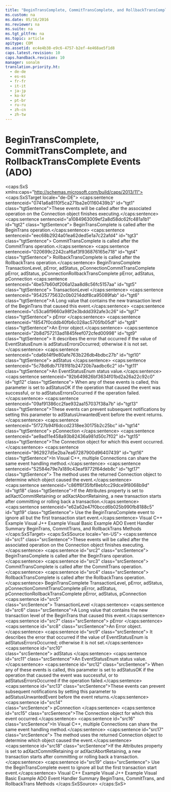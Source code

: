 ```yaml
---
title: "BeginTransComplete, CommitTransComplete, and RollbackTransComplete Events (ADO)"
ms.custom: na
ms.date: 05/16/2016
ms.reviewer: na
ms.suite: na
ms.tgt_pltfrm: na
ms.topic: article
apitype: COM
ms.assetid: ec4e4b38-e9c6-4757-b2ef-4e468ae5f1d8
caps.latest.revision: 10
caps.handback.revision: 10
manager: sonalm
translation.priority.ht: 
  - de-de
  - es-es
  - fr-fr
  - it-it
  - ja-jp
  - ko-kr
  - pt-br
  - ru-ru
  - zh-cn
  - zh-tw
---
```

# BeginTransComplete, CommitTransComplete, and RollbackTransComplete Events (ADO)
<?xml version="1.0" encoding="utf-8"?>
<caps:SxS xmlns:caps="http://schemas.microsoft.com/build/caps/2013/11">
  <caps:SxSTarget locale="de-DE">
    <developerReferenceWithSyntaxDocument xsi:schemaLocation="http://ddue.schemas.microsoft.com/authoring/2003/5 http://dduestorage.blob.core.windows.net/ddueschema/developer.xsd" xmlns="http://ddue.schemas.microsoft.com/authoring/2003/5" xmlns:xlink="http://www.w3.org/1999/xlink" xmlns:xsi="http://www.w3.org/2001/XMLSchema-instance">
      <introduction>
        <para>
          <caps:sentence sentenceid="0741a6a8110f5ca271ba2e01160439b3" id="tgt1" class="tgtSentence">These events will be called after the associated operation on the <legacyLink xlink:href="ef6b1824-5b12-43db-89d7-8f3d13896d4d">Connection</legacyLink> object finishes executing.</caps:sentence>
        </para>
        <list class="bullet">
          <listItem>
            <para>
              <caps:sentence sentenceid="a1084963009ef2a8d58dc62fc481a1b1" id="tgt2" class="tgtSentence">
                <legacyBold>BeginTransComplete</legacyBold> is called after the <legacyLink xlink:href="d4683472-4120-4236-8640-fa9ae289e23e">BeginTrans</legacyLink> operation.</caps:sentence>
            </para>
          </listItem>
          <listItem>
            <para>
              <caps:sentence sentenceid="eec68b2924a01ea62ded5e1a7c22afd4" id="tgt3" class="tgtSentence">
                <legacyBold>CommitTransComplete</legacyBold> is called after the <legacyLink xlink:href="d4683472-4120-4236-8640-fa9ae289e23e">CommitTrans</legacyLink> operation.</caps:sentence>
            </para>
          </listItem>
          <listItem>
            <para>
              <caps:sentence sentenceid="020699c2242caf6af3f936876165e718" id="tgt4" class="tgtSentence">
                <legacyBold>RollbackTransComplete</legacyBold> is called after the <legacyLink xlink:href="d4683472-4120-4236-8640-fa9ae289e23e">RollbackTrans</legacyLink> operation.</caps:sentence>
            </para>
          </listItem>
        </list>
      </introduction>
      <syntaxSection>
        <legacySyntax>
          <legacyBold>BeginTransComplete</legacyBold>
          <parameterReference>TransactionLevel, pError</parameterReference>, <parameterReference>adStatus</parameterReference>, <parameterReference>pConnection</parameterReference><legacyBold>CommitTransComplete </legacyBold><parameterReference>pError</parameterReference>, <parameterReference>adStatus</parameterReference>, <parameterReference>pConnection</parameterReference><legacyBold>RollbackTransComplete </legacyBold><parameterReference>pError</parameterReference>, <parameterReference>adStatus</parameterReference>, <parameterReference>pConnection</parameterReference></legacySyntax>
      </syntaxSection>
      <parameters>
        <content>
          <definitionTable>
            <definedTerm>
              <caps:sentence sentenceid="4be57b60df206a12aa8d8c56fc5157aa" id="tgt5" class="tgtSentence"> <legacyItalic>TransactionLevel</legacyItalic> </caps:sentence>
            </definedTerm>
            <definition>
              <para>
                <caps:sentence sentenceid="95425775632c0b0214ddf8ca95089fab" id="tgt6" class="tgtSentence">A <languageKeyword>Long</languageKeyword> value that contains the new transaction level of the <legacyBold>BeginTrans</legacyBold> that caused this event.</caps:sentence>
              </para>
            </definition>
            <definedTerm>
              <caps:sentence sentenceid="c53ca6f9660a98f2e3bddd392afe3c26" id="tgt7" class="tgtSentence"> <legacyItalic>pError</legacyItalic> </caps:sentence>
            </definedTerm>
            <definition>
              <para>
                <caps:sentence sentenceid="f8547f0cddb40fb6c028ac5705fb05df" id="tgt8" class="tgtSentence">An <legacyLink xlink:href="a175d453-fa55-4f49-9ede-a26d83177919">Error</legacyLink> object.</caps:sentence>
                <caps:sentence sentenceid="2b8d757213ad1845feef072cfed00998" id="tgt9" class="tgtSentence"> It describes the error that occurred if the value of EventStatusEnum is <legacyBold>adStatusErrorsOccurred</legacyBold>; otherwise it is not set.</caps:sentence>
              </para>
            </definition>
            <definedTerm>
              <caps:sentence sentenceid="cda6b14f9e80afe763b226db4bdbc27b" id="tgt10" class="tgtSentence"> <legacyItalic>adStatus</legacyItalic> </caps:sentence>
            </definedTerm>
            <definition>
              <para>
                <caps:sentence sentenceid="5c78d6db71781f81b24720b7aadbc6c2" id="tgt11" class="tgtSentence">An <legacyLink xlink:href="ebfd4cda-4017-4873-9d28-38b1c7db12a8">EventStatusEnum</legacyLink> status value.</caps:sentence>
                <caps:sentence sentenceid="92b649826bf3634f01bd2a26a22c92c0" id="tgt12" class="tgtSentence"> When any of these events is called, this parameter is set to <legacyBold>adStatusOK</legacyBold> if the operation that caused the event was successful, or to <legacyBold>adStatusErrorsOccurred</legacyBold> if the operation failed.</caps:sentence>
              </para>
              <para>
                <caps:sentence sentenceid="09af91386cc2fae932aa157037f38a7b" id="tgt13" class="tgtSentence">These events can prevent subsequent notifications by setting this parameter to <legacyBold>adStatusUnwantedEvent</legacyBold> before the event returns.</caps:sentence>
              </para>
            </definition>
            <definedTerm>
              <caps:sentence sentenceid="5f727b94f6dccd2318ee30175b2c25bc" id="tgt14" class="tgtSentence"> <legacyItalic>pConnection</legacyItalic> </caps:sentence>
            </definedTerm>
            <definition>
              <para>
                <caps:sentence sentenceid="ae9ad11e458a93b82436a981d50c7f02" id="tgt15" class="tgtSentence">The <legacyBold>Connection</legacyBold> object for which this event occurred.</caps:sentence>
              </para>
            </definition>
          </definitionTable>
        </content>
      </parameters>
      <languageReferenceRemarks>
        <content>
          <para>
            <caps:sentence sentenceid="962927d5e2ba7ea67287900d96407439" id="tgt16" class="tgtSentence">In Visual C++, multiple <legacyBold>Connections</legacyBold> can share the same event handling method.</caps:sentence>
            <caps:sentence sentenceid="52584e79e7a189c43eaf9772f64deb8c" id="tgt17" class="tgtSentence"> The method uses the returned <legacyBold>Connection</legacyBold> object to determine which object caused the event.</caps:sentence>
          </para>
          <para>
            <caps:sentence sentenceid="c86ff6f35fbf8ebfcc29dce9f8068b9d" id="tgt18" class="tgtSentence">If the <legacyLink xlink:href="acc15d40-68a6-4ba9-85bd-12d331aecaa6">Attributes</legacyLink> property is set to <legacyBold>adXactCommitRetaining</legacyBold> or <legacyBold>adXactAbortRetaining</legacyBold>, a new transaction starts after committing or rolling back a transaction.</caps:sentence>
            <caps:sentence sentenceid="e62a62e47f0bccd6b025b990fb8188c5" id="tgt19" class="tgtSentence"> Use the <legacyBold>BeginTransComplete</legacyBold> event to ignore all but the first transaction start event.</caps:sentence>
          </para>
        </content>
      </languageReferenceRemarks>
      <relatedTopics>
        <link xlink:href="29530153-b963-4a7c-8665-2335f1d604a8">Visual C++ Example</link>
        <link xlink:href="27f502f8-d66a-4b44-9071-a05993d3fabb">Visual J++ Example</link>
        <link xlink:href="aa7de324-cd71-4bd0-8043-24229f4a785e">Visual Basic Example</link>
        <link xlink:href="b34f4472-5e04-4a2c-ab64-38d6eca31a69">ADO Event Handler Summary</link>
        <link xlink:href="d4683472-4120-4236-8640-fa9ae289e23e">BeginTrans, CommitTrans, and RollbackTrans Methods</link>
      </relatedTopics>
    </developerReferenceWithSyntaxDocument>
  </caps:SxSTarget>
  <caps:SxSSource locale="en-US">
    <developerReferenceWithSyntaxDocument xsi:schemaLocation="http://ddue.schemas.microsoft.com/authoring/2003/5 http://dduestorage.blob.core.windows.net/ddueschema/developer.xsd" xmlns="http://ddue.schemas.microsoft.com/authoring/2003/5" xmlns:xlink="http://www.w3.org/1999/xlink" xmlns:xsi="http://www.w3.org/2001/XMLSchema-instance">
      <introduction>
        <para>
          <caps:sentence id="src1" class="srcSentence">These events will be called after the associated operation on the <legacyLink xlink:href="ef6b1824-5b12-43db-89d7-8f3d13896d4d">Connection</legacyLink> object finishes executing.</caps:sentence>
        </para>
        <list class="bullet">
          <listItem>
            <para>
              <caps:sentence id="src2" class="srcSentence">
                <legacyBold>BeginTransComplete</legacyBold> is called after the <legacyLink xlink:href="d4683472-4120-4236-8640-fa9ae289e23e">BeginTrans</legacyLink> operation.</caps:sentence>
            </para>
          </listItem>
          <listItem>
            <para>
              <caps:sentence id="src3" class="srcSentence">
                <legacyBold>CommitTransComplete</legacyBold> is called after the <legacyLink xlink:href="d4683472-4120-4236-8640-fa9ae289e23e">CommitTrans</legacyLink> operation.</caps:sentence>
            </para>
          </listItem>
          <listItem>
            <para>
              <caps:sentence id="src4" class="srcSentence">
                <legacyBold>RollbackTransComplete</legacyBold> is called after the <legacyLink xlink:href="d4683472-4120-4236-8640-fa9ae289e23e">RollbackTrans</legacyLink> operation.</caps:sentence>
            </para>
          </listItem>
        </list>
      </introduction>
      <syntaxSection>
        <legacySyntax>
          <legacyBold>BeginTransComplete</legacyBold>
          <parameterReference>TransactionLevel, pError</parameterReference>, <parameterReference>adStatus</parameterReference>, <parameterReference>pConnection</parameterReference><legacyBold>CommitTransComplete </legacyBold><parameterReference>pError</parameterReference>, <parameterReference>adStatus</parameterReference>, <parameterReference>pConnection</parameterReference><legacyBold>RollbackTransComplete </legacyBold><parameterReference>pError</parameterReference>, <parameterReference>adStatus</parameterReference>, <parameterReference>pConnection</parameterReference></legacySyntax>
      </syntaxSection>
      <parameters>
        <content>
          <definitionTable>
            <definedTerm>
              <caps:sentence id="src5" class="srcSentence"> <legacyItalic>TransactionLevel</legacyItalic> </caps:sentence>
            </definedTerm>
            <definition>
              <para>
                <caps:sentence id="src6" class="srcSentence">A <languageKeyword>Long</languageKeyword> value that contains the new transaction level of the <legacyBold>BeginTrans</legacyBold> that caused this event.</caps:sentence>
              </para>
            </definition>
            <definedTerm>
              <caps:sentence id="src7" class="srcSentence"> <legacyItalic>pError</legacyItalic> </caps:sentence>
            </definedTerm>
            <definition>
              <para>
                <caps:sentence id="src8" class="srcSentence">An <legacyLink xlink:href="a175d453-fa55-4f49-9ede-a26d83177919">Error</legacyLink> object.</caps:sentence>
                <caps:sentence id="src9" class="srcSentence"> It describes the error that occurred if the value of EventStatusEnum is <legacyBold>adStatusErrorsOccurred</legacyBold>; otherwise it is not set.</caps:sentence>
              </para>
            </definition>
            <definedTerm>
              <caps:sentence id="src10" class="srcSentence"> <legacyItalic>adStatus</legacyItalic> </caps:sentence>
            </definedTerm>
            <definition>
              <para>
                <caps:sentence id="src11" class="srcSentence">An <legacyLink xlink:href="ebfd4cda-4017-4873-9d28-38b1c7db12a8">EventStatusEnum</legacyLink> status value.</caps:sentence>
                <caps:sentence id="src12" class="srcSentence"> When any of these events is called, this parameter is set to <legacyBold>adStatusOK</legacyBold> if the operation that caused the event was successful, or to <legacyBold>adStatusErrorsOccurred</legacyBold> if the operation failed.</caps:sentence>
              </para>
              <para>
                <caps:sentence id="src13" class="srcSentence">These events can prevent subsequent notifications by setting this parameter to <legacyBold>adStatusUnwantedEvent</legacyBold> before the event returns.</caps:sentence>
              </para>
            </definition>
            <definedTerm>
              <caps:sentence id="src14" class="srcSentence"> <legacyItalic>pConnection</legacyItalic> </caps:sentence>
            </definedTerm>
            <definition>
              <para>
                <caps:sentence id="src15" class="srcSentence">The <legacyBold>Connection</legacyBold> object for which this event occurred.</caps:sentence>
              </para>
            </definition>
          </definitionTable>
        </content>
      </parameters>
      <languageReferenceRemarks>
        <content>
          <para>
            <caps:sentence id="src16" class="srcSentence">In Visual C++, multiple <legacyBold>Connections</legacyBold> can share the same event handling method.</caps:sentence>
            <caps:sentence id="src17" class="srcSentence"> The method uses the returned <legacyBold>Connection</legacyBold> object to determine which object caused the event.</caps:sentence>
          </para>
          <para>
            <caps:sentence id="src18" class="srcSentence">If the <legacyLink xlink:href="acc15d40-68a6-4ba9-85bd-12d331aecaa6">Attributes</legacyLink> property is set to <legacyBold>adXactCommitRetaining</legacyBold> or <legacyBold>adXactAbortRetaining</legacyBold>, a new transaction starts after committing or rolling back a transaction.</caps:sentence>
            <caps:sentence id="src19" class="srcSentence"> Use the <legacyBold>BeginTransComplete</legacyBold> event to ignore all but the first transaction start event.</caps:sentence>
          </para>
        </content>
      </languageReferenceRemarks>
      <relatedTopics>
        <link xlink:href="29530153-b963-4a7c-8665-2335f1d604a8">Visual C++ Example</link>
        <link xlink:href="27f502f8-d66a-4b44-9071-a05993d3fabb">Visual J++ Example</link>
        <link xlink:href="aa7de324-cd71-4bd0-8043-24229f4a785e">Visual Basic Example</link>
        <link xlink:href="b34f4472-5e04-4a2c-ab64-38d6eca31a69">ADO Event Handler Summary</link>
        <link xlink:href="d4683472-4120-4236-8640-fa9ae289e23e">BeginTrans, CommitTrans, and RollbackTrans Methods</link>
      </relatedTopics>
    </developerReferenceWithSyntaxDocument>
  </caps:SxSSource>
</caps:SxS>